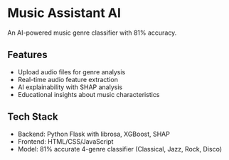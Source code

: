 # Music Assistant AI

An AI-powered music genre classifier with 81% accuracy.

## Features
- Upload audio files for genre analysis
- Real-time audio feature extraction 
- AI explainability with SHAP analysis
- Educational insights about music characteristics

## Tech Stack
- Backend: Python Flask with librosa, XGBoost, SHAP
- Frontend: HTML/CSS/JavaScript
- Model: 81% accurate 4-genre classifier (Classical, Jazz, Rock, Disco)
